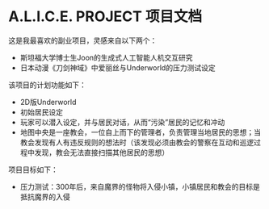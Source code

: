 # A.L.I.C.E. PROJECT 项目文档

这是我最喜欢的副业项目，灵感来自以下两个：

* 斯坦福大学博士生Joon的生成式人工智能人机交互研究
* 日本动漫《刀剑神域》中爱丽丝与Underworld的压力测试设定

该项目的计划功能如下：

* 2D版Underworld
* 初始居民设定
* 玩家可以潜入设定，并与居民对话，从而“污染”居民的记忆和冲动
* 地图中央是一座教会，一位自上而下的管理者，负责管理当地居民的思想；当教会发现有人有违反规则的想法时（该发现必须由教会的警察在互动和巡逻过程中发现，教会无法直接扫描其他居民的思想）

项目目标如下：

* 压力测试：300年后，来自魔界的怪物将入侵小镇，小镇居民和教会的目标是抵抗魔界的入侵
